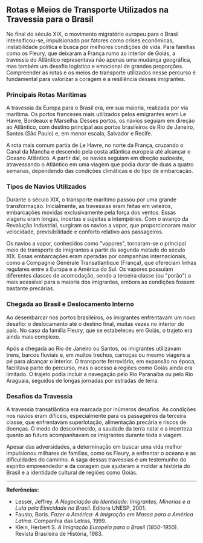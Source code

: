 ## Rotas e Meios de Transporte Utilizados na Travessia para o Brasil

No final do século XIX, o movimento migratório europeu para o Brasil intensificou-se, impulsionado por fatores como crises econômicas, instabilidade política e busca por melhores condições de vida. Para famílias como os Fleury, que deixaram a França rumo ao interior de Goiás, a travessia do Atlântico representava não apenas uma mudança geográfica, mas também um desafio logístico e emocional de grandes proporções. Compreender as rotas e os meios de transporte utilizados nesse percurso é fundamental para valorizar a coragem e a resiliência desses imigrantes.

### Principais Rotas Marítimas

A travessia da Europa para o Brasil era, em sua maioria, realizada por via marítima. Os portos franceses mais utilizados pelos emigrantes eram Le Havre, Bordeaux e Marselha. Desses portos, os navios seguiam em direção ao Atlântico, com destino principal aos portos brasileiros de Rio de Janeiro, Santos (São Paulo) e, em menor escala, Salvador e Recife.

A rota mais comum partia de Le Havre, no norte da França, cruzando o Canal da Mancha e descendo pela costa atlântica europeia até alcançar o Oceano Atlântico. A partir daí, os navios seguiam em direção sudoeste, atravessando o Atlântico em uma viagem que podia durar de duas a quatro semanas, dependendo das condições climáticas e do tipo de embarcação.

### Tipos de Navios Utilizados

Durante o século XIX, o transporte marítimo passou por uma grande transformação. Inicialmente, as travessias eram feitas em veleiros, embarcações movidas exclusivamente pela força dos ventos. Essas viagens eram longas, incertas e sujeitas a intempéries. Com o avanço da Revolução Industrial, surgiram os navios a vapor, que proporcionaram maior velocidade, previsibilidade e conforto relativo aos passageiros.

Os navios a vapor, conhecidos como "vapores", tornaram-se o principal meio de transporte de imigrantes a partir da segunda metade do século XIX. Essas embarcações eram operadas por companhias internacionais, como a Compagnie Générale Transatlantique (França), que ofereciam linhas regulares entre a Europa e a América do Sul. Os vapores possuíam diferentes classes de acomodação, sendo a terceira classe (ou "porão") a mais acessível para a maioria dos imigrantes, embora as condições fossem bastante precárias.

### Chegada ao Brasil e Deslocamento Interno

Ao desembarcar nos portos brasileiros, os imigrantes enfrentavam um novo desafio: o deslocamento até o destino final, muitas vezes no interior do país. No caso da família Fleury, que se estabeleceu em Goiás, o trajeto era ainda mais complexo.

Após a chegada ao Rio de Janeiro ou Santos, os imigrantes utilizavam trens, barcos fluviais e, em muitos trechos, carroças ou mesmo viagens a pé para alcançar o interior. O transporte ferroviário, em expansão na época, facilitava parte do percurso, mas o acesso a regiões como Goiás ainda era limitado. O trajeto podia incluir a navegação pelo Rio Paranaíba ou pelo Rio Araguaia, seguidos de longas jornadas por estradas de terra.

### Desafios da Travessia

A travessia transatlântica era marcada por inúmeros desafios. As condições nos navios eram difíceis, especialmente para os passageiros da terceira classe, que enfrentavam superlotação, alimentação precária e riscos de doenças. O medo do desconhecido, a saudade da terra natal e a incerteza quanto ao futuro acompanhavam os imigrantes durante toda a viagem.

Apesar das adversidades, a determinação em buscar uma vida melhor impulsionou milhares de famílias, como os Fleury, a enfrentar o oceano e as dificuldades do caminho. A saga dessas travessias é um testemunho do espírito empreendedor e da coragem que ajudaram a moldar a história do Brasil e a identidade cultural de regiões como Goiás.

---

**Referências:**

- Lesser, Jeffrey. *A Negociação da Identidade: Imigrantes, Minorias e a Luta pela Etnicidade no Brasil*. Editora UNESP, 2001.
- Fausto, Boris. *Fazer a América: A Imigração em Massa para a América Latina*. Companhia das Letras, 1999.
- Klein, Herbert S. *A Imigração Européia para o Brasil (1850-1950)*. Revista Brasileira de História, 1983.